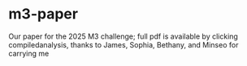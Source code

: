 # m3-paper
Our paper for the 2025 M3 challenge; full pdf is available by clicking compiledanalysis, thanks to James, Sophia, Bethany, and Minseo for carrying me
